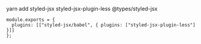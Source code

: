 yarn add styled-jsx styled-jsx-plugin-less @types/styled-jsx

```
module.exports = {
  plugins: [["styled-jsx/babel", { plugins: ["styled-jsx-plugin-less"] }]]
};

```